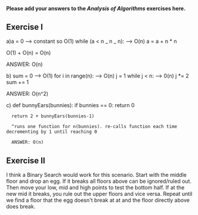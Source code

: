 #### Please add your answers to the **_Analysis of Algorithms_** exercises here.

## Exercise I

a)a = 0 --> constant so O(1)
while (a < n _ n _ n): --> O(n)
a = a + n \* n

O(1) + O(n) = O(n)

ANSWER: O(n)

b) sum = 0 --> O(1)
for i in range(n): --> O(n)
j = 1
while j < n: --> 0(n)
j \*= 2
sum += 1

ANSWER: O(n^2)

c) def bunnyEars(bunnies):
if bunnies == 0:
return 0

      return 2 + bunnyEars(bunnies-1)

      ^runs one function for n(bunnies). re-calls function each time decrementing by 1 until reaching 0

      ANSWER: O(n)

## Exercise II

I think a Binary Search would work for this scenario. Start with the middle floor and drop an egg. If it breaks all floors above can be ignored/ruled out. Then move your low, mid and high points to test the bottom half. If at the new mid it breaks, you rule out the upper floors and vice versa. Repeat until we find a floor that the egg doesn't break at at and the floor directly above does break.
